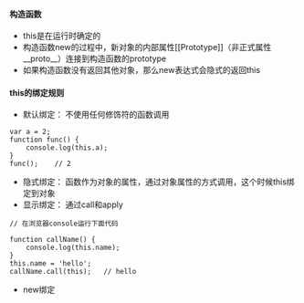 #### 构造函数
* this是在运行时确定的
* 构造函数new的过程中，新对象的内部属性[[Prototype]]（非正式属性__proto__）连接到构造函数的prototype
* 如果构造函数没有返回其他对象，那么new表达式会隐式的返回this
#### this的绑定规则
* 默认绑定： 不使用任何修饰符的函数调用

```
var a = 2;
function func() {
    console.log(this.a);
}
func();    // 2
```

* 隐式绑定： 函数作为对象的属性，通过对象属性的方式调用，这个时候this绑定到对象
* 显示绑定： 通过call和apply

```
// 在浏览器console运行下面代码

function callName() {
    console.log(this.name);
}
this.name = 'hello';
callName.call(this);   // hello

```

* new绑定
